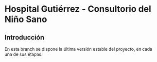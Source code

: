 # Hospital Gutiérrez - Consultorio del Niño Sano

## Introducción

En esta branch se dispone la última versión estable del proyecto, en cada una de sus étapas.

